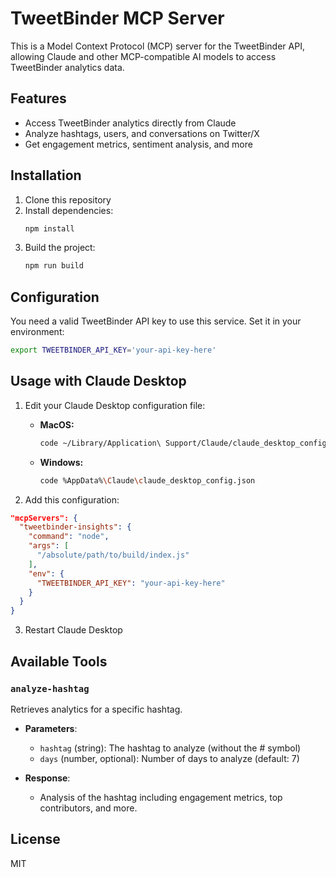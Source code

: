 # TweetBinder MCP Server

This is a Model Context Protocol (MCP) server for the TweetBinder API, allowing Claude and other MCP-compatible AI models to access TweetBinder analytics data.

## Features

- Access TweetBinder analytics directly from Claude
- Analyze hashtags, users, and conversations on Twitter/X
- Get engagement metrics, sentiment analysis, and more

## Installation

1. Clone this repository
2. Install dependencies:
   ```bash
   npm install
   ```
3. Build the project:
   ```bash
   npm run build
   ```

## Configuration

You need a valid TweetBinder API key to use this service. Set it in your environment:

```bash
export TWEETBINDER_API_KEY='your-api-key-here'
```

## Usage with Claude Desktop

1. Edit your Claude Desktop configuration file:

   - **MacOS:**
     ```bash
     code ~/Library/Application\ Support/Claude/claude_desktop_config.json
     ```
   - **Windows:**
     ```bash
     code %AppData%\Claude\claude_desktop_config.json
     ```

2. Add this configuration:

```json
"mcpServers": {
  "tweetbinder-insights": {
    "command": "node",
    "args": [
      "/absolute/path/to/build/index.js"
    ],
    "env": {
      "TWEETBINDER_API_KEY": "your-api-key-here"
    }
  }
}
```

3. Restart Claude Desktop

## Available Tools

### `analyze-hashtag`

Retrieves analytics for a specific hashtag.

- **Parameters**:
  - `hashtag` (string): The hashtag to analyze (without the # symbol)
  - `days` (number, optional): Number of days to analyze (default: 7)

- **Response**:
  - Analysis of the hashtag including engagement metrics, top contributors, and more.

## License

MIT 